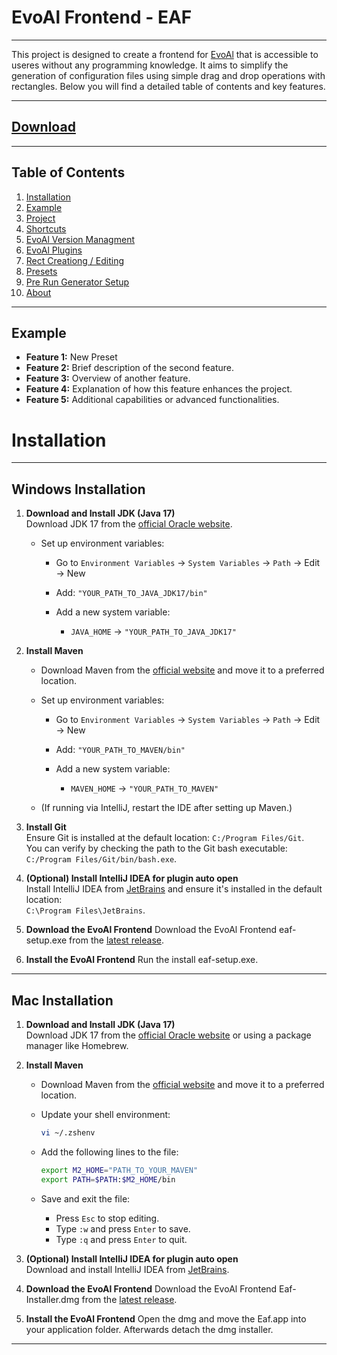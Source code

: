 
# EvoAl Frontend - EAF

---

This project is designed to create a frontend for [EvoAl](https://evoal.de/) that is accessible to useres without any programming knowledge. It aims to simplify the generation of configuration files using simple drag and drop operations with rectangles. Below you will find a detailed table of contents and key features.

---

## [Download](https://github.com/Max039/EAF/releases/latest)

---

## Table of Contents

1. [Installation](#installation)
2. [Example](#example)
3. [Project](#usage)
4. [Shortcuts](#usage)
5. [EvoAl Version Managment](#usage)
6. [EvoAl Plugins](#usage)
7. [Rect Creationg / Editing](#usage)
8. [Presets](#usage)
9. [Pre Run Generator Setup](#usage)
10. [About](github/md/about.md)

---

## Example
- **Feature 1:** New Preset
- **Feature 2:** Brief description of the second feature.
- **Feature 3:** Overview of another feature.
- **Feature 4:** Explanation of how this feature enhances the project.
- **Feature 5:** Additional capabilities or advanced functionalities.

# Installation

---

## Windows Installation

1. **Download and Install JDK (Java 17)**  
   Download JDK 17 from the [official Oracle website](https://www.oracle.com/java/technologies/javase-jdk17-downloads.html).

   - Set up environment variables:
     - Go to `Environment Variables` → `System Variables` → `Path` → Edit → New
     - Add: `"YOUR_PATH_TO_JAVA_JDK17/bin"`
   
     - Add a new system variable:
       - `JAVA_HOME` → `"YOUR_PATH_TO_JAVA_JDK17"`

2. **Install Maven**  
   - Download Maven from the [official website](https://maven.apache.org/download.cgi) and move it to a preferred location.
   
   - Set up environment variables:
     - Go to `Environment Variables` → `System Variables` → `Path` → Edit → New
     - Add: `"YOUR_PATH_TO_MAVEN/bin"`
     
     - Add a new system variable:
       - `MAVEN_HOME` → `"YOUR_PATH_TO_MAVEN"`

   - (If running via IntelliJ, restart the IDE after setting up Maven.)

3. **Install Git**  
   Ensure Git is installed at the default location: `C:/Program Files/Git`.  
   You can verify by checking the path to the Git bash executable:  
   `C:/Program Files/Git/bin/bash.exe`.

4. **(Optional) Install IntelliJ IDEA for plugin auto open**  
   Install IntelliJ IDEA from [JetBrains](https://www.jetbrains.com/idea/download/) and ensure it's installed in the default location:  
   `C:\Program Files\JetBrains`.

5. **Download the EvoAl Frontend**
	Download the EvoAl Frontend eaf-setup.exe from the [latest release](https://github.com/Max039/EAF/releases/latest).

5. **Install the EvoAl Frontend**
	Run the install eaf-setup.exe.

---


## Mac Installation

1. **Download and Install JDK (Java 17)**  
   Download JDK 17 from the [official Oracle website](https://www.oracle.com/java/technologies/javase-jdk17-downloads.html) or using a package manager like Homebrew.

2. **Install Maven**  
   - Download Maven from the [official website](https://maven.apache.org/download.cgi) and move it to a preferred location.
   
   - Update your shell environment:
     ```bash
     vi ~/.zshenv
     ```
   
   - Add the following lines to the file:
     ```bash
     export M2_HOME="PATH_TO_YOUR_MAVEN"
     export PATH=$PATH:$M2_HOME/bin
     ```
   
   - Save and exit the file:
     - Press `Esc` to stop editing.
     - Type `:w` and press `Enter` to save.
     - Type `:q` and press `Enter` to quit.

3. **(Optional) Install IntelliJ IDEA for plugin auto open**  
   Download and install IntelliJ IDEA from [JetBrains](https://www.jetbrains.com/idea/download/).

4. **Download the EvoAl Frontend**
	Download the EvoAl Frontend Eaf-Installer.dmg from the [latest release](https://github.com/Max039/EAF/releases/latest).

5. **Install the EvoAl Frontend**
	Open the dmg and move the Eaf.app into your application folder. Afterwards detach the dmg installer.
	


---
